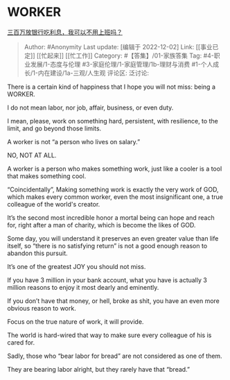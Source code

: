 # WORKER
[三百万放银行吃利息，我可以不用上班吗？](https://www.zhihu.com/question/525273331/answer/2777702915)

> Author: #Anonymity
> Last update: [编辑于 2022-12-02]
> Link: [[事业已定]] [[忙起来]] [[忙工作]]
> Category: #【答集】/01-家族答集
> Tag: #4-职业发展/1-态度与伦理 #3-家庭伦理/1-家庭管理/1b-理财与消费 #1-个人成长/1-内在建设/1a-三观/人生观
> 评论区:
> 泛讨论:

There is a certain kind of happiness that I hope you will not miss: being a WORKER.

I do not mean labor, nor job, affair, business, or even duty.

I mean, please, work on something hard, persistent, with resilience, to the limit, and go beyond those limits.

A worker is not “a person who lives on salary.”

NO, NOT AT ALL.

A worker is a person who makes something work, just like a cooler is a tool that makes something cool.

“Coincidentally”, Making something work is exactly the very work of GOD, which makes every common worker, even the most insignificant one, a true colleague of the world's creator.

It’s the second most incredible honor a mortal being can hope and reach for, right after a man of charity, which is become the likes of GOD.

Some day, you will understand it preserves an even greater value than life itself, so “there is no satisfying return” is not a good enough reason to abandon this pursuit.

It’s one of the greatest JOY you should not miss.

If you have 3 million in your bank account, what you have is actually 3 million reasons to enjoy it most dearly and eminently.

If you don’t have that money, or hell, broke as shit, you have an even more obvious reason to work.

Focus on the true nature of work, it will provide.

The world is hard-wired that way to make sure every colleague of his is cared for.

Sadly, those who “bear labor for bread” are not considered as one of them.

They are bearing labor alright,
but they rarely have that “bread.”
